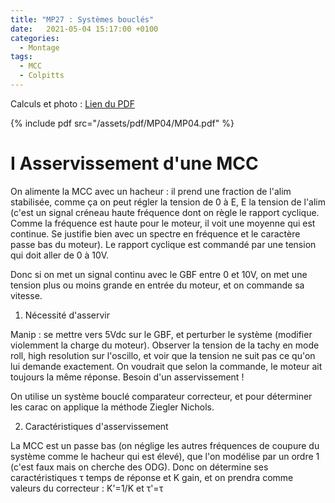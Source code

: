 ```yaml
---
title: "MP27 : Systèmes bouclés"
date:   2021-05-04 15:17:00 +0100
categories:
  - Montage
tags:
  - MCC
  - Colpitts
---
```

Calculs et photo : [Lien du PDF](/assets/pdf/MP04/MP04.pdf)

{% include pdf src="/assets/pdf/MP04/MP04.pdf" %}

# I Asservissement d'une MCC

On alimente la MCC avec un hacheur : il prend une fraction de l'alim stabilisée, comme ça on peut régler la tension de 0 à E, E la tension de l'alim 
(c'est un signal créneau haute fréquence dont on règle le rapport cyclique. Comme la fréquence est haute pour le moteur, il voit une moyenne qui est continue. 
Se justifie bien avec un spectre en fréquence et le caractère passe bas du moteur). Le rapport cyclique est commandé par une tension qui doit aller de 0 à 10V. 

Donc si on met un signal continu avec le GBF entre 0 et 10V, on met une tension plus ou moins grande en entrée du moteur, et on commande sa vitesse. 

1) Nécessité d'asservir

Manip : se mettre vers 5Vdc sur le GBF, et perturber le système (modifier violemment la charge du moteur). Observer la tension de la tachy en mode roll, high resolution sur 
l'oscillo, et voir que la tension ne suit pas ce qu'on lui demande exactement. On voudrait que selon la commande, le moteur ait toujours la même réponse. Besoin d'un 
asservissement ! 

On utilise un système bouclé comparateur correcteur, et pour déterminer les carac on applique la méthode Ziegler Nichols.

2) Caractéristiques d'asservissement

La MCC est un passe bas (on néglige les autres fréquences de coupure du système comme le hacheur qui est élevé), que l'on modélise par un ordre 1 (c'est faux mais on cherche des
 ODG). Donc on détermine ses caractéristiques &tau; temps de réponse et K gain, et on prendra comme valeurs du correcteur : K'=1/K et &tau;'=&tau;
